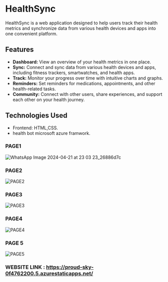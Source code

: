 # HealthSync

HealthSync is a web application designed to help users track their health metrics and synchronize data from various health devices and apps into one convenient platform.

## Features

- **Dashboard:** View an overview of your health metrics in one place.
- **Sync:** Connect and sync data from various health devices and apps, including fitness trackers, smartwatches, and health apps.
- **Track:** Monitor your progress over time with intuitive charts and graphs.
- **Reminders:** Set reminders for medications, appointments, and other health-related tasks.
- **Community:** Connect with other users, share experiences, and support each other on your health journey.

## Technologies Used

- Frontend: HTML,CSS.
- health bot microsoft azure framwork.
### PAGE1
![WhatsApp Image 2024-04-21 at 23 03 23_26886d7c](https://github.com/Lohithchowdari/HealthSync/assets/113517733/d12ec4db-a7f2-4dce-9929-6fdf3cc21436)
### PAGE2
![PAGE2](https://github.com/Lohithchowdari/HealthSync/assets/113517733/ca7aff8f-8bc1-400d-be33-f010e231e92f)
### PAGE3
![PAGE3](https://github.com/Lohithchowdari/HealthSync/assets/113517733/c3cfb29d-a440-4847-9517-38ad53878c1c)
### PAGE4
![PAGE4](https://github.com/Lohithchowdari/HealthSync/assets/113517733/1b3cc894-2538-4ce5-87d5-156216ca6544)
### PAGE 5
![PAGE5](https://github.com/Lohithchowdari/HealthSync/assets/113517733/0629a980-ca9b-485a-93d3-7c4da3226ee6)
### WEBSITE LINK : https://proud-sky-0f4762200.5.azurestaticapps.net/
